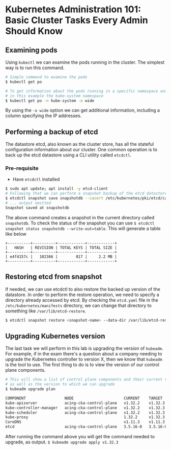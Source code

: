 # Kubernetes Administration 101: Basic Cluster Tasks Every Admin Should Know
## Examining pods
Using `kubectl` we can examine the pods running in the cluster. The simplest way is to run this command.
```bash
# Simple command to examine the pods
$ kubectl get po

# To get information about the pods running in a specific namespace and showing their IP addresses
# in this example the kube-system namespace
$ kubectl get po -n kube-system -o wide
```
By using the `-o wide` option we can get additional information, including a column specifying the IP addresses. 

## Performing a backup of etcd
The datastore etcd, also known as the cluster store, has all the stateful configuration information about our cluster. One common operation is to back up the etcd datastore using a CLI utility called `etcdctl`.
### Pre-requisite
- Have `etcdctl` installed
```bash
$ sudo apt update; apt install -y etcd-client
# Following that we can perform a snapshot backup of the etcd datastore
$ etcdctl snapshot save snapshotdb --cacert /etc/kubernetes/pki/etcd/ca.crt --cert /etc/kubernetes/pki/etcd/server.crt --key /etc/kubernetes/pki/server.key
# ... output omitted
Snapshot saved at snapshotdb
```
The above command creates a snapshot in the current directory called `snapshotdb`.
To check the status of the snapshot you can use `$ etcdctl snapshot status snapshotdb --write-out=table`. This will generate a table like below
```
+----------+----------+------------+------------+
|   HASH   | REVISION | TOTAL KEYS | TOTAL SIZE |
+----------+----------+------------+------------+
| e4f4157c |   102366 |        817 |     2.2 MB |
+----------+----------+------------+------------+
```
## Restoring etcd from snapshot
If needed, we can use etcdctl to also restore the backed up version of the datastore. In order to perform the restore operation, we need to specify a directory already accessed by etcd. By checking the `etcd.yaml` file in the `/etc/kubernetes/manifests` directory, we can change that directory to something like `/var/lib/etcd-restore`.
```bash
$ etcdctl snapshot restore <snapshot-name> --data-dir /var/lib/etcd-restore
```

## Upgrading Kubernetes version
The last task we will perform in this lab is upgrading the version of `kubeadm`. For example, if in the exam there's a question about a company needing to upgrade the Kubernetes controller to version X, then we know that `kubeadm` is the tool to use.
The first thing to do is to view the version of our control plane components.
```bash
# This will show a list of control plane components and their current version
# as well as the version to which we can upgrade
$ kubeadm upgrade plan

COMPONENT                 NODE                      CURRENT    TARGET
kube-apiserver            acing-cka-control-plane   v1.32.2    v1.32.3
kube-controller-manager   acing-cka-control-plane   v1.32.2    v1.32.3
kube-scheduler            acing-cka-control-plane   v1.32.2    v1.32.3
kube-proxy                                          1.32.2     v1.32.3
CoreDNS                                             v1.11.3    v1.11.3
etcd                      acing-cka-control-plane   3.5.16-0   3.5.16-0
```
After running the command above you will get the command needed to upgrade, as output.
`$ kubeadm upgrade apply v1.32.3`

